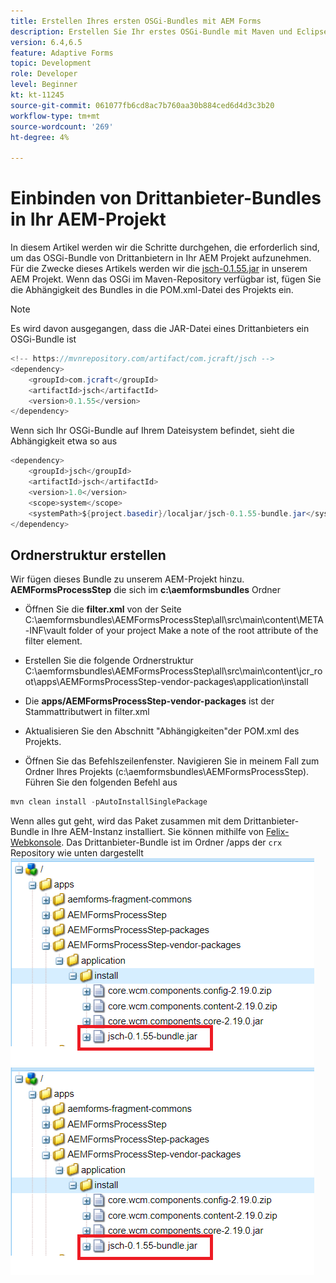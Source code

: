 ```yaml
---
title: Erstellen Ihres ersten OSGi-Bundles mit AEM Forms
description: Erstellen Sie Ihr erstes OSGi-Bundle mit Maven und Eclipse
version: 6.4,6.5
feature: Adaptive Forms
topic: Development
role: Developer
level: Beginner
kt: kt-11245
source-git-commit: 061077fb6cd8ac7b760aa30b884ced6d4d3c3b20
workflow-type: tm+mt
source-wordcount: '269'
ht-degree: 4%

---
```


# Einbinden von Drittanbieter-Bundles in Ihr AEM-Projekt

In diesem Artikel werden wir die Schritte durchgehen, die erforderlich sind, um das OSGi-Bundle von Drittanbietern in Ihr AEM Projekt aufzunehmen. Für die Zwecke dieses Artikels werden wir die [jsch-0.1.55.jar](https://repo1.maven.org/maven2/com/jcraft/jsch/0.1.55/jsch-0.1.55.jar) in unserem AEM Projekt.  Wenn das OSGi im Maven-Repository verfügbar ist, fügen Sie die Abhängigkeit des Bundles in die POM.xml-Datei des Projekts ein.

>[!NOTE]
> Es wird davon ausgegangen, dass die JAR-Datei eines Drittanbieters ein OSGi-Bundle ist

```java
<!-- https://mvnrepository.com/artifact/com.jcraft/jsch -->
<dependency>
    <groupId>com.jcraft</groupId>
    <artifactId>jsch</artifactId>
    <version>0.1.55</version>
</dependency>
```

Wenn sich Ihr OSGi-Bundle auf Ihrem Dateisystem befindet, sieht die Abhängigkeit etwa so aus

```java
<dependency>
    <groupId>jsch</groupId>
    <artifactId>jsch</artifactId>
    <version>1.0</version>
    <scope>system</scope>
    <systemPath>${project.basedir}/localjar/jsch-0.1.55-bundle.jar</systemPath>
</dependency>
```

## Ordnerstruktur erstellen

Wir fügen dieses Bundle zu unserem AEM-Projekt hinzu. **AEMFormsProcessStep** die sich im **c:\aemformsbundles** Ordner

* Öffnen Sie die **filter.xml** von der Seite C:\aemformsbundles\AEMFormsProcessStep\all\src\main\content\META-INF\vault folder of your project Make a note of the root attribute of the filter element.

* Erstellen Sie die folgende Ordnerstruktur C:\aemformsbundles\AEMFormsProcessStep\all\src\main\content\jcr_root\apps\AEMFormsProcessStep-vendor-packages\application\install
* Die **apps/AEMFormsProcessStep-vendor-packages** ist der Stammattributwert in filter.xml
* Aktualisieren Sie den Abschnitt &quot;Abhängigkeiten&quot;der POM.xml des Projekts.
* Öffnen Sie das Befehlszeilenfenster. Navigieren Sie in meinem Fall zum Ordner Ihres Projekts (c:\aemformsbundles\AEMFormsProcessStep). Führen Sie den folgenden Befehl aus

```java
mvn clean install -pAutoInstallSinglePackage
```

Wenn alles gut geht, wird das Paket zusammen mit dem Drittanbieter-Bundle in Ihre AEM-Instanz installiert. Sie können mithilfe von [Felix-Webkonsole](http://localhost:4502/system/console/bundles). Das Drittanbieter-Bundle ist im Ordner /apps der `crx` Repository wie unten dargestellt
![Drittanbieter](assets/custom-bundle1.png)
![Drittanbieter](assets/custom-bundle1.png)


